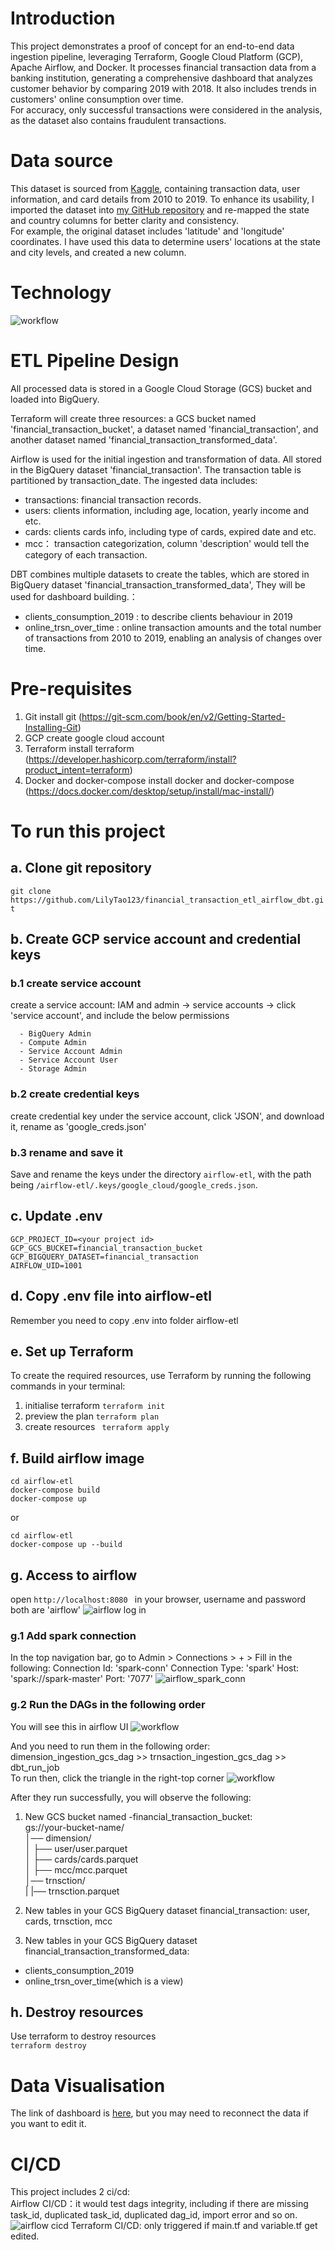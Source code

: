 # Introduction
This project demonstrates a proof of concept for an end-to-end data ingestion pipeline, leveraging Terraform, Google Cloud Platform (GCP), Apache Airflow, and Docker. It processes financial transaction data from a banking institution, generating a comprehensive dashboard that analyzes customer behavior by comparing 2019 with 2018. It also includes trends in customers' online consumption over time.  
For accuracy, only successful transactions were considered in the analysis, as the dataset also contains fraudulent transactions.

# Data source
This dataset is sourced from [Kaggle](https://www.kaggle.com/datasets/computingvictor/transactions-fraud-datasets/data), containing transaction data, user information, and card details from 2010 to 2019. To enhance its usability, I imported the dataset into [my GitHub repository](https://github.com/LilyTao123/financial-transaction-data/tags) and re-mapped the state and country columns for better clarity and consistency.  
For example, the original dataset includes 'latitude' and 'longitude' coordinates. I have used this data to determine users' locations at the state and city levels, and created a new column.

# Technology
![workflow](media/workflows.png)
# ETL Pipeline Design
All processed data is stored in a Google Cloud Storage (GCS) bucket and loaded into BigQuery.  

Terraform will create three resources: a GCS bucket named 'financial_transaction_bucket', a dataset named 'financial_transaction', and another dataset named 'financial_transaction_transformed_data'.  

Airflow is used for the initial ingestion and transformation of data. All stored in the BigQuery dataset 'financial_transaction'. The transaction table is partitioned by transaction_date. The ingested data includes:  
* transactions: financial transaction records.  
* users: clients information, including age, location, yearly income and etc.  
* cards: clients cards info, including type of cards, expired date and etc.  
* mcc： transaction categorization, column 'description' would tell the category of each transaction.  

DBT combines multiple datasets to create the tables, which are stored in BigQuery dataset 'financial_transaction_transformed_data', They will be used for dashboard building.：  
* clients_consumption_2019 : to describe clients behaviour in 2019  
* online_trsn_over_time : online transaction amounts and the total number of transactions from 2010 to 2019, enabling an analysis of changes over time.

# Pre-requisites
1. Git
   install git (https://git-scm.com/book/en/v2/Getting-Started-Installing-Git)
2. GCP
   create google cloud account
3. Terraform
   install terraform (https://developer.hashicorp.com/terraform/install?product_intent=terraform)
4. Docker and docker-compose
   install docker and docker-compose (https://docs.docker.com/desktop/setup/install/mac-install/)

# To run this project
## a. Clone git repository
``` git clone https://github.com/LilyTao123/financial_transaction_etl_airflow_dbt.git ```
## b. Create GCP service account and credential keys
### b.1 create service account
create a service account: IAM and admin -> service accounts -> click 'service account', and include the below permissions
```
  - BigQuery Admin
  - Compute Admin
  - Service Account Admin
  - Service Account User
  - Storage Admin
``` 
### b.2 create credential keys
create credential key under the service account, click 'JSON', and download it, rename as 'google_creds.json'

### b.3 rename and save it
Save and rename the keys under the directory ```airflow-etl```, with the path being ```/airflow-etl/.keys/google_cloud/google_creds.json```.

## c. Update .env
```  
GCP_PROJECT_ID=<your project id>
GCP_GCS_BUCKET=financial_transaction_bucket
GCP_BIGQUERY_DATASET=financial_transaction
AIRFLOW_UID=1001
```

## d. Copy .env file into airflow-etl
Remember you need to copy .env into folder airflow-etl

## e. Set up Terraform
To create the required resources, use Terraform by running the following commands in your terminal:

1. initialise terraform
   ``` terraform init ```
2. preview the plan
   ``` terraform plan ```
3. create resources
   ``` terraform apply```

## f. Build airflow image
``` 
cd airflow-etl
docker-compose build
docker-compose up
```
or 
```
cd airflow-etl
docker-compose up --build
```


## g. Access to airflow
open ```http://localhost:8080 ``` in your browser, username and password both are 'airflow'
![airflow log in](media/airflowlogin.png)
### g.1 Add spark connection
In the top navigation bar, go to Admin > Connections > + > Fill in the following: Connection Id: 'spark-conn' Connection Type: 'spark' Host: 'spark://spark-master' Port: '7077'
![airflow_spark_conn](media/spark.png)
### g.2 Run the DAGs in the following order
You will see this in airflow UI 
![workflow](media/airflow_dags.png)

And you need to run them in the following order: dimension_ingestion_gcs_dag >> trnsaction_ingestion_gcs_dag >> dbt_run_job  
To run then, click the triangle in the right-top corner
![workflow](media/run_dag.png)

After they run successfully, you will observe the following:
1. New GCS bucket named <your-project-id>-financial_transaction_bucket:  
gs://your-bucket-name/    
│── dimension/    
│   ├── user/user.parquet   
│   ├── cards/cards.parquet  
│   ├── mcc/mcc.parquet    
│── trnsction/  
|   |── trnsction.parquet  


3. New tables in your GCS BigQuery dataset financial_transaction:
  user, cards, trnsction, mcc  
4. New tables in your GCS BigQuery dataset financial_transaction_transformed_data:
  * clients_consumption_2019
  * online_trsn_over_time(which is a view)  
## h. Destroy resources
Use terraform to destroy resources  
``` terraform destroy ```

# Data Visualisation
The link of dashboard is [here](https://lookerstudio.google.com/reporting/5f3042d3-6fa7-48b8-9a3f-a99e3b35a3d7/page/4fgEF/edit), but you may need to reconnect the data if you want to edit it.

# CI/CD
This project includes 2 ci/cd:  
Airflow CI/CD：it would test dags integrity, including if there are missing task_id, duplicated task_id, duplicated dag_id, import error and so on.
![airflow cicd](media/airflowcicd.png)
Terraform CI/CD: only triggered if main.tf and variable.tf get edited.

